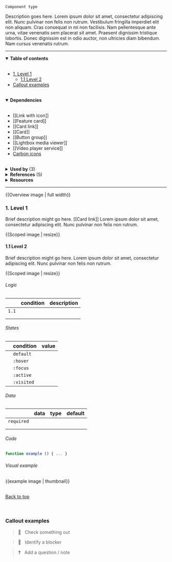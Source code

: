 `Component type`

Description goes here. Lorem ipsum dolor sit amet, consectetur adipiscing elit. Nunc pulvinar non felis non rutrum. Vestibulum fringilla imperdiet elit non aliquam. Cras consequat in mi non facilisis. Nam pellentesque ante urna, vitae venenatis sem placerat sit amet. Praesent dignissim tristique lobortis. Donec dignissim est in odio auctor, non ultricies diam bibendum. Nam cursus venenatis rutrum.

---

<!-- toc start -->

<details open="true">
  <summary><strong>Table of contents</strong></summary><br />

- [1. Level 1](#1-level-1)
  - [1.1 Level 2](#11-level-2)
- [Callout examples](#callout-examples)


<br />
</details>

<!-- toc end -->

<details open="true">
  <summary><strong>Dependencies</strong></summary><br />

- [[Link with icon]]
- [[Feature card]]
- [[Card link]]
- [[Card]]
- [[Button group]]
- [[Lightbox media viewer]]
- [[Video player service]]
- [Carbon icons](https://www.carbondesignsystem.com/guidelines/icons/library/)

<br />
</details>

<!-- usedby start -->

<details>
  <summary><strong>Used by</strong> (3)</summary><br />

 - [[Content block]]
 - [[Content item]]
 - [[Content group]]


<br />
</details>

<!-- usedby end -->

<!-- backlinks start -->

<details>
  <summary><strong>References</strong> (5)</summary><br />


**[[Card]]** (2)
- <a href="Card#:~:text=goes CTA here. Lorem ipsum dolor sit amet, consectetur">goes ***CTA*** here. Lorem ipsum dolor sit amet, consectetur...</a>
- <a href="Card#:~:text=lobortis. Donec dignissim est in odio auctor, CTA non ultricies diam bibendum. Nam cursus">...lobortis. Donec dignissim est in odio auctor, ***CTA*** non ultricies diam bibendum. Nam cursus...</a>

**[[Feature card]]** (2)
- <a href="Feature-card#:~:text=description might go here. Lorem ipsum dolor sit CTA amet, consectetur adipiscing elit. Nunc pulvinar">...description might go here. Lorem ipsum dolor sit ***CTA*** amet, consectetur adipiscing elit. Nunc pulvinar...</a>
- <a href="Feature-card#:~:text=CTA description might go here. Lorem ipsum dolor sit">***CTA*** description might go here. Lorem ipsum dolor sit...</a>

**[[Link with icon]]** (1)
- <a href="Link-with-icon#:~:text=felis non rutrum. Vestibulum fringilla imperdiet CTA elit non aliquam. Cras consequat in mi non">...felis non rutrum. Vestibulum fringilla imperdiet ***CTA*** elit non aliquam. Cras consequat in mi non...</a>


<br />
</details>

<!-- backlinks end -->

<details>
  <summary><strong>Resources</strong></summary>


<br />

- r1: [Resource 1]()
- r2: [Resource 2]()
- r3: [Resource 3]()

<br />
</details>

---

{{Overview image | full width}}

### 1. Level 1

Brief description might go here. [[Card link]] Lorem ipsum dolor sit amet, consectetur adipiscing elit. Nunc pulvinar non felis non rutrum.

{{Scoped image | resize}}


#### 1.1 Level 2
Brief description might go here. Lorem ipsum dolor sit amet, consectetur adipiscing elit. Nunc pulvinar non felis non rutrum.

{{Scoped image | resize}}

###### Logic

|        | condition  | description  |
|:-------|:-----------|:-------------|
| `1.1`  |            |              |
|        |            |              |
|        |            |              |

###### States

|   | condition   | value  |
|:--|:------------|:-------|
|   | `default`   |        |
|   | `:hover`    |        |
|   | `:focus`    |        |
|   | `:active`   |        |
|   | `:visited`  |        |

###### Data

|              | data  | type  | default  |
|:-------------|:------|:------|:---------|
| `required`   |       |       |          |
|              |       |       |          |
|              |       |       |          |

###### Code

```javascript
function example () { ... }
```

###### Visual example

{{example image | thumbnail}}  


<br />[Back to top](#wiki-wrapper)<br /><br /><br />




### Callout examples

> 👀 &nbsp; Check something out

> 🚨 &nbsp; Identify a blocker

> ❓ &nbsp; Add a question / note
